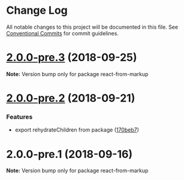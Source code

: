 # Change Log

All notable changes to this project will be documented in this file.
See [Conventional Commits](https://conventionalcommits.org) for commit guidelines.

<a name="2.0.0-pre.3"></a>
# [2.0.0-pre.3](https://github.com/simon360/react-from-markup/compare/v2.0.0-pre.2...v2.0.0-pre.3) (2018-09-25)

**Note:** Version bump only for package react-from-markup





<a name="2.0.0-pre.2"></a>
# [2.0.0-pre.2](https://github.com/simon360/react-from-markup/compare/v2.0.0-pre.1...v2.0.0-pre.2) (2018-09-21)


### Features

* export rehydrateChildren from package ([170beb7](https://github.com/simon360/react-from-markup/commit/170beb7))





<a name="2.0.0-pre.1"></a>
# 2.0.0-pre.1 (2018-09-16)

**Note:** Version bump only for package react-from-markup
